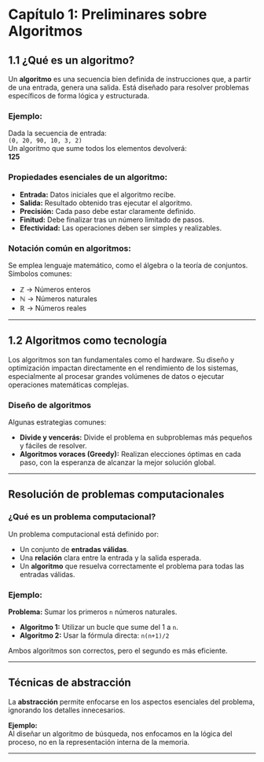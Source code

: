 # Capítulo 1: Preliminares sobre Algoritmos

## 1.1 ¿Qué es un algoritmo?

Un **algoritmo** es una secuencia bien definida de instrucciones que, a partir de una entrada, genera una salida. Está diseñado para resolver problemas específicos de forma lógica y estructurada.

### Ejemplo:

Dada la secuencia de entrada:  
`(0, 20, 90, 10, 3, 2)`  
Un algoritmo que sume todos los elementos devolverá:  
**125**

### Propiedades esenciales de un algoritmo:

- **Entrada:** Datos iniciales que el algoritmo recibe.
- **Salida:** Resultado obtenido tras ejecutar el algoritmo.
- **Precisión:** Cada paso debe estar claramente definido.
- **Finitud:** Debe finalizar tras un número limitado de pasos.
- **Efectividad:** Las operaciones deben ser simples y realizables.

### Notación común en algoritmos:

Se emplea lenguaje matemático, como el álgebra o la teoría de conjuntos.  
Símbolos comunes:

- ℤ → Números enteros  
- ℕ → Números naturales  
- ℝ → Números reales  

---

## 1.2 Algoritmos como tecnología

Los algoritmos son tan fundamentales como el hardware. Su diseño y optimización impactan directamente en el rendimiento de los sistemas, especialmente al procesar grandes volúmenes de datos o ejecutar operaciones matemáticas complejas.

### Diseño de algoritmos

Algunas estrategias comunes:

- **Divide y vencerás:** Divide el problema en subproblemas más pequeños y fáciles de resolver.
- **Algoritmos voraces (Greedy):** Realizan elecciones óptimas en cada paso, con la esperanza de alcanzar la mejor solución global.

---

## Resolución de problemas computacionales

### ¿Qué es un problema computacional?

Un problema computacional está definido por:

- Un conjunto de **entradas válidas**.
- Una **relación** clara entre la entrada y la salida esperada.
- Un **algoritmo** que resuelva correctamente el problema para todas las entradas válidas.

### Ejemplo:

**Problema:** Sumar los primeros `n` números naturales.

- **Algoritmo 1:** Utilizar un bucle que sume del 1 a `n`.
- **Algoritmo 2:** Usar la fórmula directa: `n(n+1)/2`

Ambos algoritmos son correctos, pero el segundo es más eficiente.

---

## Técnicas de abstracción

La **abstracción** permite enfocarse en los aspectos esenciales del problema, ignorando los detalles innecesarios.  

**Ejemplo:**  
Al diseñar un algoritmo de búsqueda, nos enfocamos en la lógica del proceso, no en la representación interna de la memoria.

---

